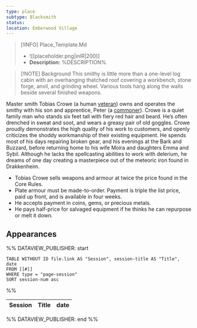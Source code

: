```yaml
---
type: place
subtype: Blacksmith
status: 
location: Emberwood Village
---
```


>[!INFO] Place_Template.Md
>- ![[placeholder.png|inlR|200]]
> - **Description:** %DESCRIPTION% 

>[!NOTE] Background
This smithy is little more than a one-level log cabin with an overhanging thatched roof covering a workbench, stone forge, anvil, and grinding wheel. Various tools hang along the walls beside several finished weapons.

Master smith Tobias Crowe (a human [veteran](https://www.dndbeyond.com/monsters/17045-veteran)) owns and operates the smithy with his son and apprentice, Peter (a [commoner](https://www.dndbeyond.com/monsters/16829-commoner)). Crowe is a quiet family man who stands six feet tall with fiery red hair and beard. He’s often drenched in sweat and soot, and wears a greasy pair of old goggles. Crowe proudly demonstrates the high quality of his work to customers, and openly criticizes the shoddy workmanship of their existing equipment. He spends most of his days repairing broken gear, and his evenings at the Bark and Buzzard, before returning home to his wife Moira and daughters Emma and Sybil. Although he lacks the spellcasting abilities to work with delerium, he dreams of one day creating a masterpiece out of the meteoric iron found in Drakkenheim.

- Tobias Crowe sells weapons and armour at twice the price found in the Core Rules.
- Plate armour must be made-to-order. Payment is triple the list price, paid up front, and is available in four weeks.
- He accepts payment in coins, gems, or precious metals.
- He pays half-price for salvaged equipment if he thinks he can repurpose or melt it down.

## Appearances

%% DATAVIEW_PUBLISHER: start
```dataview
TABLE WITHOUT ID file.link AS "Session", session-title AS "Title", date
FROM [[#]]
WHERE type = "page-session"
SORT session-num asc
```
%%

| Session | Title | date |
| ------- | ----- | ---- |

%% DATAVIEW_PUBLISHER: end %%